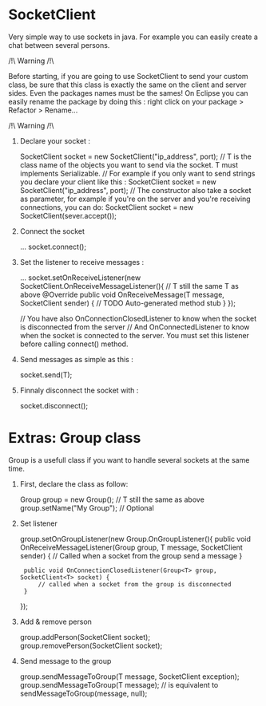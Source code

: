 SocketClient
============

Very simple way to use sockets in java. For example you can easily create a chat between several persons.

/!\ Warning /!\

Before starting, if you are going to use SocketClient to send your custom class, be sure that this class is exactly the same on the client and server sides. Even the packages names must be the sames!
On Eclipse you can easily rename the package by doing this : right click on your package > Refactor > Rename...

/!\ Warning /!\

1) Declare your socket : 

    SocketClient<T> socket = new SocketClient<T>("ip_address", port);
    // T is the class name of the objects you want to send via the socket. T must implements Serializable.
    // For example if you only want to send strings you declare your client like this :
    SocketClient<String> socket = new SocketClient<String>("ip_address", port);
    // The constructor also take a socket as parameter, for example if you're on the server and you're receiving connections, you can do:
    SocketClient<String> socket = new SocketClient<T>(sever.accept());
    
2) Connect the socket

    ...
    socket.connect();
    
3) Set the listener to receive messages :
    
    ...
    socket.setOnReceiveListener(new SocketClient.OnReceiveMessageListener<T>(){  // T still the same T as above
  		@Override
  		public void OnReceiveMessage(T message, SocketClient<T> sender) {
  			// TODO Auto-generated method stub
  		}
    });
	
	// You have also OnConnectionClosedListener<T> to know when the socket is disconnected from the server
	// And OnConnectedListener<T> to know when the socket is connected to the server. You must set this listener before calling connect() method.
      
3) Send messages as simple as this :

    socket.send(T);

4) Finnaly disconnect the socket with :

    socket.disconnect();
    
    

Extras: Group class
============

Group is a usefull class if you want to handle several sockets at the same time.

1) First, declare the class as follow: 

    Group<T> group = new Group<T>(); // T still the same as above
    group.setName("My Group"); // Optional
    
2) Set listener

    group.setOnGroupListener(new Group.OnGroupListener<T>(){
		public void OnReceiveMessageListener(Group<T> group, T message, SocketClient<T> sender) {
			// Called when a socket from the group send a message
		}
		
		public void OnConnectionClosedListener(Group<T> group, SocketClient<T> socket) {
			// called when a socket from the group is disconnected
		}
    });
    
3) Add & remove person

    group.addPerson(SocketClient<T> socket);
    group.removePerson(SocketClient<T> socket);
    
3) Send message to the group

    group.sendMessageToGroup(T message, SocketClient<T> exception); 
    group.sendMessageToGroup(T message); // is equivalent to sendMessageToGroup(message, null);
    
